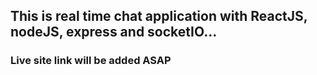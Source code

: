 ## This is real time chat application with ReactJS, nodeJS, express and socketIO...

### Live site link will be added ASAP